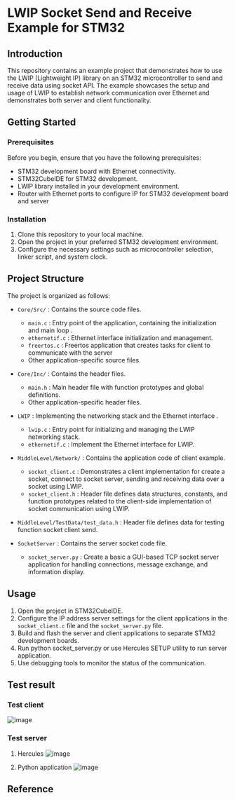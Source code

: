 # LWIP Socket Send and Receive Example for STM32

## Introduction

This repository contains an example project that demonstrates how to use the LWIP (Lightweight IP) library on an STM32 microcontroller to send and receive data using socket API. The example showcases the setup and usage of LWIP to establish network communication over Ethernet and demonstrates both server and client functionality.

## Getting Started

### Prerequisites

Before you begin, ensure that you have the following prerequisites:

- STM32 development board with Ethernet connectivity.
- STM32CubeIDE for STM32 development.
- LWIP library installed in your development environment.
- Router with Ethernet ports to configure IP for STM32 development board and server

### Installation

1. Clone this repository to your local machine.
2. Open the project in your preferred STM32 development environment.
3. Configure the necessary settings such as microcontroller selection, linker script, and system clock.

## Project Structure

The project is organized as follows:

- `Core/Src/` : Contains the source code files.
  - `main.c` : Entry point of the application, containing the initialization and main loop .
  - `ethernetif.c` : Ethernet interface initialization and management.
  - `freertos.c` : Freertos application that creates tasks for client to communicate with the server
  - Other application-specific source files.

- `Core/Inc/` : Contains the header files.
  - `main.h` : Main header file with function prototypes and global definitions.
  - Other application-specific header files.

- `LWIP` : Implementing the networking stack and the Ethernet interface .
  - `lwip.c`  : Entry point for initializing and managing the LWIP networking stack.
  - `ethernetif.c`  :  Implement the Ethernet interface for LWIP.

- `MiddleLevel/Network/` : Contains the application code of client example.
  - `socket_client.c` : Demonstrates a client implementation for create a socket, connect to socket server, sending and receiving data over a socket using LWIP.
  - `socket_client.h` : Header file defines data structures, constants, and function prototypes related to the client-side implementation of socket communication using LWIP.

- `MiddleLevel/TestData/test_data.h` : Header file defines data for testing function socket client send.
  
- `SocketServer` : Contains the server socket code file.
  - `socket_server.py` : Create a basic a GUI-based TCP socket server application for handling connections, message exchange, and information display.
  
## Usage

1. Open the project in STM32CubeIDE.
2. Configure the IP address server settings for the client applications in the `socket_client.c` file and the `socket_server.py` file.
3. Build and flash the server and client applications to separate STM32 development boards.
4. Run python socket_server.py or use Hercules SETUP utility to run server application.
5. Use debugging tools to monitor the status of the communication.

## Test result

### Test client
![image](https://scontent.fsgn4-1.fna.fbcdn.net/v/t1.15752-9/371925867_1719528808476469_8442435565357802942_n.png?_nc_cat=103&ccb=1-7&_nc_sid=ae9488&_nc_ohc=mNdWjKLrBzwAX8dh4t1&_nc_ht=scontent.fsgn4-1.fna&oh=03_AdTV6FK80E0HemibpJAaxXkxZqlAKZeTlQsP8kDm_PfqEw&oe=651552D2)

### Test server

1. Hercules
![image](https://scontent.fsgn4-1.fna.fbcdn.net/v/t1.15752-9/371301394_1544614479697943_2297656502897462021_n.png?_nc_cat=105&ccb=1-7&_nc_sid=ae9488&_nc_ohc=XS5oU-2YRXQAX9hDhkp&_nc_oc=AQmLUWSBci1uREzOAAy6M6YQtv7gAh15suCoAs1Wj6zI8UfVahJv947AUuqDW4UcQDY&_nc_ht=scontent.fsgn4-1.fna&oh=03_AdTQ2Tl-_1vaLmkEG51nHywIIXfguFppJzMsw-Fdn7LDRQ&oe=65154159)

2. Python application
![image](https://scontent.fsgn13-4.fna.fbcdn.net/v/t1.15752-9/370609241_2215780845295959_6785097095752452020_n.png?_nc_cat=107&ccb=1-7&_nc_sid=ae9488&_nc_ohc=60zV9Z5eLqcAX991qrP&_nc_ht=scontent.fsgn13-4.fna&oh=03_AdSJR14_U2OwndYZS-WndX2pwJq21J9DPx3ZCCQQ57I_PQ&oe=65154AB1)

## Reference
